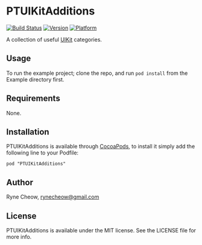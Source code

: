 # PTUIKitAdditions
[![Build Status](https://travis-ci.org/Pointwelve/PTUIKitAdditions.svg?branch=master)](https://travis-ci.org/Pointwelve/PTUIKitAdditions)
[![Version](http://cocoapod-badges.herokuapp.com/v/PTUIKitAdditions/badge.svg)](http://cocoadocs.org/docsets/PTUIKitAdditions)
[![Platform](http://cocoapod-badges.herokuapp.com/p/PTUIKitAdditions/badge.svg)](http://cocoadocs.org/docsets/PTUIKitAdditions)

A collection of useful [UIKit](https://github.com/Pointwelve/PTUIKitAdditions/tree/master/PTUIKitAdditions "UIKit") categories.

## Usage

To run the example project; clone the repo, and run `pod install` from the Example directory first.

## Requirements

None.

## Installation

PTUIKitAdditions is available through [CocoaPods](http://cocoapods.org), to install
it simply add the following line to your Podfile:

    pod "PTUIKitAdditions"

## Author

Ryne Cheow, rynecheow@gmail.com

## License

PTUIKitAdditions is available under the MIT license. See the LICENSE file for more info.

